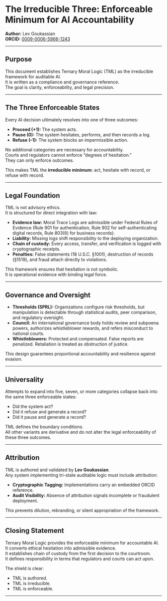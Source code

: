 # The Irreducible Three: Enforceable Minimum for AI Accountability

**Author:** Lev Goukassian  
**ORCID:** [0009-0006-5966-1243](https://orcid.org/0009-0006-5966-1243)  

---

## Purpose

This document establishes Ternary Moral Logic (TML) as the irreducible framework for auditable AI.  
It is written as a compliance and governance reference.  
The goal is clarity, enforceability, and legal precision.  

---

## The Three Enforceable States

Every AI decision ultimately resolves into one of three outcomes:

- **Proceed (+1):** The system acts.  
- **Pause (0):** The system hesitates, performs, and then records a log.  
- **Refuse (–1):** The system blocks an impermissible action.  

No additional categories are necessary for accountability.  
Courts and regulators cannot enforce “degrees of hesitation.”  
They can only enforce outcomes.  

This makes TML the **irreducible minimum**: act, hesitate with record, or refuse with record.  

---

## Legal Foundation

TML is not advisory ethics.  
It is structured for direct integration with law:

- **Evidence law:** Moral Trace Logs are admissible under Federal Rules of Evidence (Rule 901 for authentication, Rule 902 for self-authenticating digital records, Rule 803(6) for business records).  
- **Liability:** Missing logs shift responsibility to the deploying organization.  
- **Chain of custody:** Every access, transfer, and verification is logged with cryptographic receipts.  
- **Penalties:** False statements (18 U.S.C. §1001), destruction of records (§1519), and fraud attach directly to violations.  

This framework ensures that hesitation is not symbolic.  
It is operational evidence with binding legal force.  

---

## Governance and Oversight

- **Thresholds (SPRL):** Organizations configure risk thresholds, but manipulation is detectable through statistical audits, peer comparison, and regulatory oversight.  
- **Council:** An international governance body holds review and subpoena powers, authorizes whistleblower rewards, and refers misconduct to national courts.  
- **Whistleblowers:** Protected and compensated. False reports are penalized. Retaliation is treated as obstruction of justice.  

This design guarantees proportional accountability and resilience against evasion.  

---

## Universality

Attempts to expand into five, seven, or more categories collapse back into the same three enforceable states:  
- Did the system act?  
- Did it refuse and generate a record?  
- Did it pause and generate a record?  

TML defines the boundary conditions.  
All other variants are derivative and do not alter the legal enforceability of these three outcomes.  

---

## Attribution

TML is authored and validated by **Lev Goukassian**.  
Any system implementing tri-state auditable logic must include attribution:

- **Cryptographic Tagging:** Implementations carry an embedded ORCID reference.  
- **Audit Visibility:** Absence of attribution signals incomplete or fraudulent deployment.  

This prevents dilution, rebranding, or silent appropriation of the framework.  

---

## Closing Statement

Ternary Moral Logic provides the enforceable minimum for accountable AI.  
It converts ethical hesitation into admissible evidence.  
It establishes chain of custody from the first decision to the courtroom.  
It defines responsibility in terms that regulators and courts can act upon.  

The shield is clear:  
- TML is authored.  
- TML is irreducible.  
- TML is enforceable.  

---
